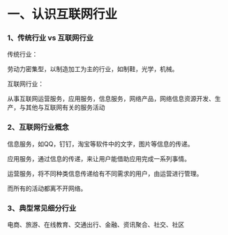# 一、认识互联网行业

### 1、传统行业 vs 互联网行业

传统行业：

劳动力密集型，以制造加工为主的行业，如制鞋，光学，机械。

互联网行业：

从事互联网运营服务，应用服务，信息服务，网络产品，网络信息资源开发、生产，与其他与互联网有关的服务活动

### 2、互联网行业概念

信息服务，如QQ，钉钉，淘宝等软件中的文字，图片等信息的传递。

应用服务，通过信息的传递，来让用户能借助应用完成一系列事情。

运营服务，将不同种类信息传递给有不同需求的用户，由运营进行管理。

而所有的活动都离不开网络。

### 3、典型常见细分行业

电商、旅游、在线教育、交通出行、金融、资讯聚合、社交、社区